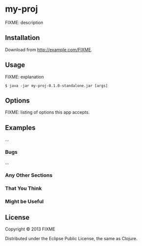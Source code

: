 # my-proj

FIXME: description

## Installation

Download from http://example.com/FIXME.

## Usage

FIXME: explanation

    $ java -jar my-proj-0.1.0-standalone.jar [args]

## Options

FIXME: listing of options this app accepts.

## Examples

...

### Bugs

...

### Any Other Sections
### That You Think
### Might be Useful

## License

Copyright © 2013 FIXME

Distributed under the Eclipse Public License, the same as Clojure.
